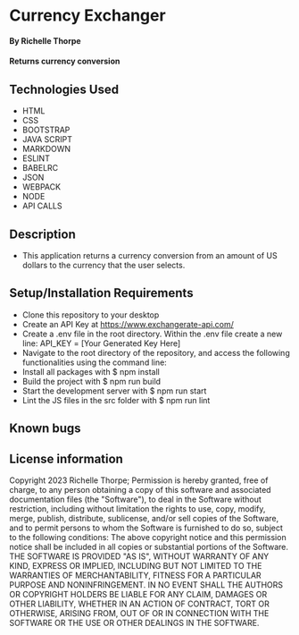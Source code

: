 # Currency Exchanger
#### By Richelle Thorpe
#### Returns currency conversion 

## Technologies Used
- HTML
- CSS
- BOOTSTRAP
- JAVA SCRIPT
- MARKDOWN
- ESLINT
- BABELRC
- JSON
- WEBPACK
- NODE
- API CALLS

## Description

- This application returns a currency conversion from an amount of US dollars to the currency that the user selects.


## Setup/Installation Requirements

- Clone this repository to your desktop
- Create an API Key at https://www.exchangerate-api.com/
- Create a .env file in the root directory. Within the .env file create a new line: API_KEY = [Your Generated Key Here]
- Navigate to the root directory of the repository, and access the following functionalities using the command line:
- Install all packages with $ npm install
- Build the project with $ npm run build
- Start the development server with $ npm run start
- Lint the JS files in the src folder with $ npm run lint

## Known bugs

## License information
Copyright 2023 Richelle Thorpe;
Permission is hereby granted, free of charge, to any person obtaining a copy of this software and associated documentation files (the "Software"), to deal in the Software without restriction, including without limitation the rights to use, copy, modify, merge, publish, distribute, sublicense, and/or sell copies of the Software, and to permit persons to whom the Software is furnished to do so, subject to the following conditions:
The above copyright notice and this permission notice shall be included in all copies or substantial portions of the Software.
THE SOFTWARE IS PROVIDED "AS IS", WITHOUT WARRANTY OF ANY KIND, EXPRESS OR IMPLIED, INCLUDING BUT NOT LIMITED TO THE WARRANTIES OF MERCHANTABILITY, FITNESS FOR A PARTICULAR PURPOSE AND NONINFRINGEMENT. IN NO EVENT SHALL THE AUTHORS OR COPYRIGHT HOLDERS BE LIABLE FOR ANY CLAIM, DAMAGES OR OTHER LIABILITY, WHETHER IN AN ACTION OF CONTRACT, TORT OR OTHERWISE, ARISING FROM, OUT OF OR IN CONNECTION WITH THE SOFTWARE OR THE USE OR OTHER DEALINGS IN THE SOFTWARE.


